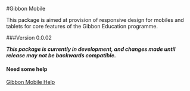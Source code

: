 #Gibbon Mobile

This package is aimed at provision of responsive design for mobiles and tablets for core features of the Gibbon Education programme.

###Version 0.0.02

_**This package is currently in development, and changes made until release may not be backwards compatible.**_

#### Need some help

[Gibbon Mobile Help](http://gibhelp.craigrayner.com)